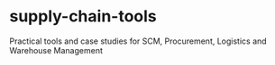# supply-chain-tools
Practical tools and case studies for SCM, Procurement, Logistics and Warehouse Management 
